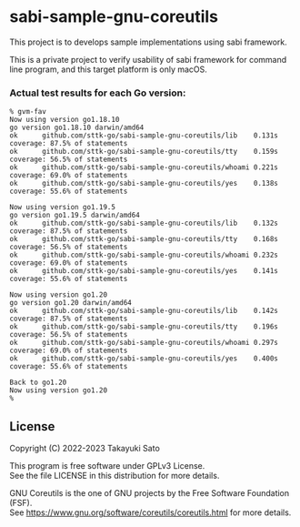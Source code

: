 # sabi-sample-gnu-coreutils

This project is to develops sample implementations using sabi framework.

This is a private project to verify usability of sabi framework for command line program, and this target platform is only macOS.


### Actual test results for each Go version:

```
% gvm-fav
Now using version go1.18.10
go version go1.18.10 darwin/amd64
ok  	github.com/sttk-go/sabi-sample-gnu-coreutils/lib	0.131s	coverage: 87.5% of statements
ok  	github.com/sttk-go/sabi-sample-gnu-coreutils/tty	0.159s	coverage: 56.5% of statements
ok  	github.com/sttk-go/sabi-sample-gnu-coreutils/whoami	0.221s	coverage: 69.0% of statements
ok  	github.com/sttk-go/sabi-sample-gnu-coreutils/yes	0.138s	coverage: 55.6% of statements

Now using version go1.19.5
go version go1.19.5 darwin/amd64
ok  	github.com/sttk-go/sabi-sample-gnu-coreutils/lib	0.132s	coverage: 87.5% of statements
ok  	github.com/sttk-go/sabi-sample-gnu-coreutils/tty	0.168s	coverage: 56.5% of statements
ok  	github.com/sttk-go/sabi-sample-gnu-coreutils/whoami	0.232s	coverage: 69.0% of statements
ok  	github.com/sttk-go/sabi-sample-gnu-coreutils/yes	0.141s	coverage: 55.6% of statements

Now using version go1.20
go version go1.20 darwin/amd64
ok  	github.com/sttk-go/sabi-sample-gnu-coreutils/lib	0.142s	coverage: 87.5% of statements
ok  	github.com/sttk-go/sabi-sample-gnu-coreutils/tty	0.196s	coverage: 56.5% of statements
ok  	github.com/sttk-go/sabi-sample-gnu-coreutils/whoami	0.297s	coverage: 69.0% of statements
ok  	github.com/sttk-go/sabi-sample-gnu-coreutils/yes	0.400s	coverage: 55.6% of statements

Back to go1.20
Now using version go1.20
%
```


## License

Copyright (C) 2022-2023 Takayuki Sato

This program is free software under GPLv3 License.<br>
See the file LICENSE in this distribution for more details.

GNU Coreutils is the one of GNU projects by the Free Software Foundation (FSF).<br>
See https://www.gnu.org/software/coreutils/coreutils.html for more details.
